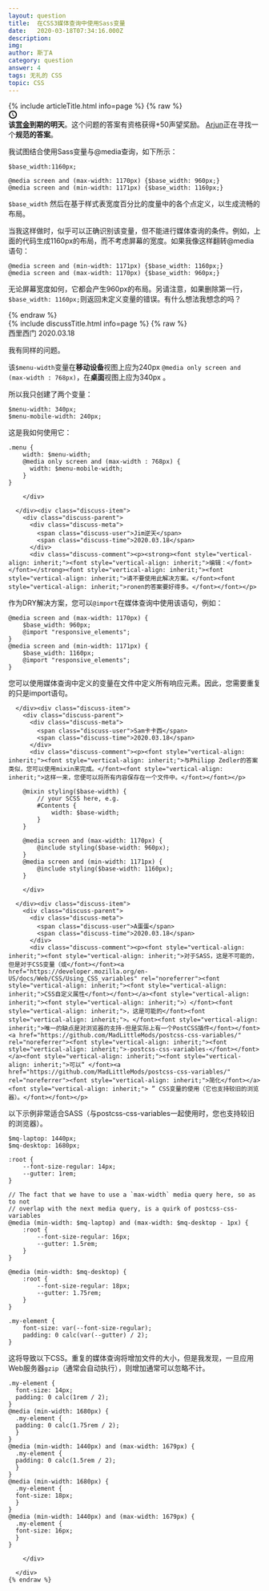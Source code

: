 ```yaml
---
layout: question
title:  在CSS3媒体查询中使用Sass变量
date:   2020-03-18T07:34:16.000Z
description:                                                                          ...
img: 
author: 斯丁A
category: question
answer: 4
tags: 无礼的 CSS
topic: CSS
---
```

<div class="article-root">
  <div class="article">
    {% include articleTitle.html info=page %}
    {% raw %}
    <div class="article-content"><aside class="s-notice s-notice__info js-post-notice mb16" aria-hidden="false" role="status">
            <div class="grid fd-column fw-nowrap"> 
                <div class="grid fw-nowrap">
                        <div class="grid--cell mr8">
                            <svg aria-hidden="true" class="svg-icon iconClock" width="18" height="18" viewBox="0 0 18 18"><path d="M9 17A8 8 0 1 1 9 1a8 8 0 0 1 0 16zm0-2A6 6 0 1 0 9 3a6 6 0 0 0 0 12zM8 5h1.01L9 9.36l3.22 2.1-.6.93L8 10V5z"></path></svg>
                        </div>
                    <div class="grid--cell fl1 lh-lg">
                        <div class="grid--cell fl1 lh-lg">
                            <b><font style="vertical-align: inherit;"><font style="vertical-align: inherit;">该</font></font><a href="https://stackoverflow.com/help/bounty"><font style="vertical-align: inherit;"><font style="vertical-align: inherit;">赏金</font></font></a><font style="vertical-align: inherit;"><font style="vertical-align: inherit;">到期</font></font><span title="2020-03-19 17：40：03Z"><font style="vertical-align: inherit;"><font style="vertical-align: inherit;">的明天</font></font></span></b><font style="vertical-align: inherit;"><font style="vertical-align: inherit;">。</font><font style="vertical-align: inherit;">这个问题的答案有资格获得</font></font><span class="s-badge__bounty d-inline px4 py2 ba bc-transparent bar-sm fs-caption va-middle"><font style="vertical-align: inherit;"><font style="vertical-align: inherit;">+50</font></font></span><font style="vertical-align: inherit;"><font style="vertical-align: inherit;">声望奖励。
                            </font></font><a href="/users/5206874/arjun"><font style="vertical-align: inherit;"><font style="vertical-align: inherit;">Arjun</font></font></a><font style="vertical-align: inherit;"><font style="vertical-align: inherit;">正在寻找一个</font></font><b><font style="vertical-align: inherit;"><font style="vertical-align: inherit;">规范的答案</font></font></b><font style="vertical-align: inherit;"><font style="vertical-align: inherit;">。
                        </font></font></div>
                    </div>
                </div>
                            </div>
                    </aside>
<p><font style="vertical-align: inherit;"><font style="vertical-align: inherit;">我试图结合使用Sass变量与@media查询，如下所示：</font></font></p>

<pre><code>$base_width:1160px;<font></font>
<font></font>
@media screen and (max-width: 1170px) {$base_width: 960px;}<font></font>
@media screen and (min-width: 1171px) {$base_width: 1160px;}<font></font>
</code></pre>

<p><code>$base_width</code><font style="vertical-align: inherit;"><font style="vertical-align: inherit;"> 然后在基于样式表宽度百分比的度量中的各个点定义，以生成流畅的布局。</font></font></p>

<p><font style="vertical-align: inherit;"><font style="vertical-align: inherit;">当我这样做时，似乎可以正确识别该变量，但不能进行媒体查询的条件。</font><font style="vertical-align: inherit;">例如，上面的代码生成1160px的布局，而不考虑屏幕的宽度。</font><font style="vertical-align: inherit;">如果我像这样翻转@media语句：</font></font></p>

<pre><code>@media screen and (min-width: 1171px) {$base_width: 1160px;}<font></font>
@media screen and (max-width: 1170px) {$base_width: 960px;}<font></font>
</code></pre>

<p><font style="vertical-align: inherit;"><font style="vertical-align: inherit;">无论屏幕宽度如何，它都会产生960px的布局。</font><font style="vertical-align: inherit;">另请注意，如果删除第一行，</font></font><code>$base_width: 1160px;</code><font style="vertical-align: inherit;"><font style="vertical-align: inherit;">则返回未定义变量的错误。</font><font style="vertical-align: inherit;">有什么想法我想念的吗？</font></font></p></div>
    {% endraw %}
  </div>

  <div class="discuss-wrapper">
    {% include discussTitle.html info=page %}
    {% raw %}
    <div class="discuss-item">
        <div class="discuss-parent">
          <div class="discuss-meta">
            <span class="discuss-user">西里西门</span>
            <span class="discuss-time">2020.03.18</span>
          </div>
          <div class="discuss-comment"><p><font style="vertical-align: inherit;"><font style="vertical-align: inherit;">我有同样的问题。 </font></font></p>

<p><font style="vertical-align: inherit;"><font style="vertical-align: inherit;">该</font></font><code>$menu-width</code><font style="vertical-align: inherit;"><font style="vertical-align: inherit;">变量在</font></font><strong><font style="vertical-align: inherit;"><font style="vertical-align: inherit;">移动设备</font></font></strong><font style="vertical-align: inherit;"><font style="vertical-align: inherit;">视图</font><font style="vertical-align: inherit;">上应为240px </font></font><code>@media only screen and (max-width : 768px)</code><font style="vertical-align: inherit;"><font style="vertical-align: inherit;">，在</font></font><strong><font style="vertical-align: inherit;"><font style="vertical-align: inherit;">桌面</font></font></strong><font style="vertical-align: inherit;"><font style="vertical-align: inherit;">视图</font><font style="vertical-align: inherit;">上</font><font style="vertical-align: inherit;">应为</font><font style="vertical-align: inherit;">340px </font><font style="vertical-align: inherit;">。</font></font></p>

<p><font style="vertical-align: inherit;"><font style="vertical-align: inherit;">所以我只创建了两个变量：</font></font></p>

<pre><code>$menu-width: 340px;<font></font>
$menu-mobile-width: 240px;<font></font>
</code></pre>

<p><font style="vertical-align: inherit;"><font style="vertical-align: inherit;">这是我如何使用它：</font></font></p>

<pre><code>.menu {<font></font>
    width: $menu-width;<font></font>
    @media only screen and (max-width : 768px) {<font></font>
      width: $menu-mobile-width;<font></font>
    }<font></font>
}<font></font>
</code></pre></div>
        </div>
        
      </div><div class="discuss-item">
        <div class="discuss-parent">
          <div class="discuss-meta">
            <span class="discuss-user">Jim逆天</span>
            <span class="discuss-time">2020.03.18</span>
          </div>
          <div class="discuss-comment"><p><strong><font style="vertical-align: inherit;"><font style="vertical-align: inherit;">编辑：</font></font></strong><font style="vertical-align: inherit;"><font style="vertical-align: inherit;">请不要使用此解决方案。</font><font style="vertical-align: inherit;">ronen的答案要好得多。</font></font></p>

<p><font style="vertical-align: inherit;"><font style="vertical-align: inherit;">作为DRY解决方案，您可以</font></font><code>@import</code><font style="vertical-align: inherit;"><font style="vertical-align: inherit;">在媒体查询中</font><font style="vertical-align: inherit;">使用该</font><font style="vertical-align: inherit;">语句，例如：</font></font></p>

<pre><code>@media screen and (max-width: 1170px) {<font></font>
    $base_width: 960px;<font></font>
    @import "responsive_elements";<font></font>
}<font></font>
@media screen and (min-width: 1171px) {<font></font>
    $base_width: 1160px;<font></font>
    @import "responsive_elements";<font></font>
}<font></font>
</code></pre>

<p><font style="vertical-align: inherit;"><font style="vertical-align: inherit;">您可以使用媒体查询中定义的变量在文件中定义所有响应元素。</font><font style="vertical-align: inherit;">因此，您需要重复的只是import语句。</font></font></p></div>
        </div>
        
      </div><div class="discuss-item">
        <div class="discuss-parent">
          <div class="discuss-meta">
            <span class="discuss-user">Sam卡卡西</span>
            <span class="discuss-time">2020.03.18</span>
          </div>
          <div class="discuss-comment"><p><font style="vertical-align: inherit;"><font style="vertical-align: inherit;">与Philipp Zedler的答案类似，您可以使用mixin来完成。</font><font style="vertical-align: inherit;">这样一来，您便可以将所有内容保存在一个文件中。</font></font></p>

<pre class="lang-css prettyprint-override"><code>    @mixin styling($base-width) {<font></font>
        // your SCSS here, e.g.<font></font>
        #Contents {<font></font>
            width: $base-width;<font></font>
        }<font></font>
    }<font></font>
<font></font>
    @media screen and (max-width: 1170px) {<font></font>
        @include styling($base-width: 960px);<font></font>
    }<font></font>
    @media screen and (min-width: 1171px) {<font></font>
        @include styling($base-width: 1160px);<font></font>
    }<font></font>
</code></pre></div>
        </div>
        
      </div><div class="discuss-item">
        <div class="discuss-parent">
          <div class="discuss-meta">
            <span class="discuss-user">A蛋蛋</span>
            <span class="discuss-time">2020.03.18</span>
          </div>
          <div class="discuss-comment"><p><font style="vertical-align: inherit;"><font style="vertical-align: inherit;">对于SASS，这是不可能的，但是对于CSS变量（或</font></font><a href="https://developer.mozilla.org/en-US/docs/Web/CSS/Using_CSS_variables" rel="noreferrer"><font style="vertical-align: inherit;"><font style="vertical-align: inherit;">CSS自定义属性</font></font></a><font style="vertical-align: inherit;"><font style="vertical-align: inherit;">）</font><font style="vertical-align: inherit;">，这是可能的</font><font style="vertical-align: inherit;">。</font><font style="vertical-align: inherit;">唯一的缺点是对浏览器的支持-但是实际上有一个PostCSS插件</font></font><a href="https://github.com/MadLittleMods/postcss-css-variables/" rel="noreferrer"><font style="vertical-align: inherit;"><font style="vertical-align: inherit;">-postcss-css-variables-</font></font></a><font style="vertical-align: inherit;"><font style="vertical-align: inherit;">可以“ </font><a href="https://github.com/MadLittleMods/postcss-css-variables/" rel="noreferrer"><font style="vertical-align: inherit;">简化</font></a><font style="vertical-align: inherit;"> ” CSS变量的使用（它也支持较旧的浏览器）。</font></font></p>

<p><font style="vertical-align: inherit;"><font style="vertical-align: inherit;">以下示例非常适合SASS（与postcss-css-variables一起使用时，您也支持较旧的浏览器）。</font></font></p>

<pre><code>$mq-laptop: 1440px;<font></font>
$mq-desktop: 1680px;<font></font>
<font></font>
:root {<font></font>
    --font-size-regular: 14px;<font></font>
    --gutter: 1rem;<font></font>
}<font></font>
<font></font>
// The fact that we have to use a `max-width` media query here, so as to not<font></font>
// overlap with the next media query, is a quirk of postcss-css-variables<font></font>
@media (min-width: $mq-laptop) and (max-width: $mq-desktop - 1px) {<font></font>
    :root {<font></font>
        --font-size-regular: 16px;<font></font>
        --gutter: 1.5rem;<font></font>
    }<font></font>
}<font></font>
<font></font>
@media (min-width: $mq-desktop) {<font></font>
    :root {<font></font>
        --font-size-regular: 18px;<font></font>
        --gutter: 1.75rem;<font></font>
    }<font></font>
}<font></font>
<font></font>
.my-element {<font></font>
    font-size: var(--font-size-regular);<font></font>
    padding: 0 calc(var(--gutter) / 2);<font></font>
}<font></font>
</code></pre>

<p><font style="vertical-align: inherit;"><font style="vertical-align: inherit;">这将导致以下CSS。</font><font style="vertical-align: inherit;">重复的媒体查询将增加文件的大小，但是我发现，一旦应用Web服务器</font></font><code>gzip</code><font style="vertical-align: inherit;"><font style="vertical-align: inherit;">（通常会自动执行）</font><font style="vertical-align: inherit;">，则增加通常可以忽略不计</font><font style="vertical-align: inherit;">。</font></font></p>

<pre class="lang-css prettyprint-override"><code>.my-element {<font></font>
  font-size: 14px;<font></font>
  padding: 0 calc(1rem / 2);<font></font>
}<font></font>
@media (min-width: 1680px) {<font></font>
  .my-element {<font></font>
  padding: 0 calc(1.75rem / 2);<font></font>
  }<font></font>
}<font></font>
@media (min-width: 1440px) and (max-width: 1679px) {<font></font>
  .my-element {<font></font>
  padding: 0 calc(1.5rem / 2);<font></font>
  }<font></font>
}<font></font>
@media (min-width: 1680px) {<font></font>
  .my-element {<font></font>
  font-size: 18px;<font></font>
  }<font></font>
}<font></font>
@media (min-width: 1440px) and (max-width: 1679px) {<font></font>
  .my-element {<font></font>
  font-size: 16px;<font></font>
  }<font></font>
}<font></font>
</code></pre></div>
        </div>
        
      </div>
    {% endraw %}
  </div>
<div>
